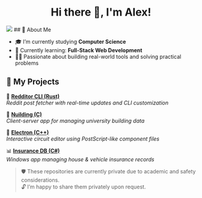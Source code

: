 <h1 align="center">Hi there 👋, I'm Alex!</h1>
<img src="https://github-readme-stats.vercel.app/api?username=alexnec29&show_icons=true&theme=tokyonight" />
## 🚀 About Me

- 🎓 I’m currently studying **Computer Science**
- 🌱 Currently learning: **Full-Stack Web Development**
- 👨‍💻 Passionate about building real-world tools and solving practical problems

## 📂 My Projects

🔧 **[Redditor CLI (Rust)](https://github.com/alexnec29/redditor)**  
*Reddit post fetcher with real-time updates and CLI customization*

🏢 **[Nuilding (C)](https://github.com/alexnec29/nuilding)**  
*Client-server app for managing university building data*

🔄 **[Electron (C++)](https://github.com/alexnec29/electron)**  
*Interactive circuit editor using PostScript-like component files*

📊 **[Insurance DB (C#)](https://github.com/alexnec29/insurance-db)**  
*Windows app managing house & vehicle insurance records*

> 🛡️ These repositories are currently private due to academic and safety considerations.  
> 🔓 I’m happy to share them privately upon request.

